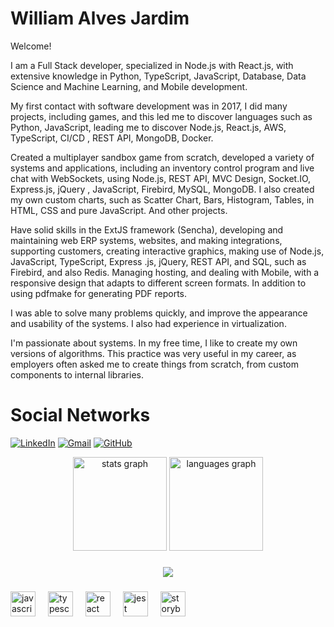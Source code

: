 # William Alves Jardim
Welcome!

I am a Full Stack developer, specialized in Node.js with React.js, with extensive knowledge in Python, TypeScript, JavaScript, Database, Data Science and Machine Learning, and Mobile development. 

My first contact with software development was in 2017, I did many projects, including games, and this led me to discover languages ​​such as Python, JavaScript, leading me to discover Node.js, React.js, AWS, TypeScript, CI/CD , REST API, MongoDB, Docker.

Created a multiplayer sandbox game from scratch, developed a variety of systems and applications, including an inventory control program and live chat with WebSockets, using Node.js, REST API, MVC Design, Socket.IO, Express.js, jQuery , JavaScript, Firebird, MySQL, MongoDB. I also created my own custom charts, such as Scatter Chart, Bars, Histogram, Tables, in HTML, CSS and pure JavaScript. And other projects.

Have solid skills in the ExtJS framework (Sencha), developing and maintaining web ERP systems, websites, and making integrations, supporting customers, creating interactive graphics, making use of Node.js, JavaScript, TypeScript, Express .js, jQuery, REST API, and SQL, such as Firebird, and also Redis. Managing hosting, and dealing with Mobile, with a responsive design that adapts to different screen formats. In addition to using pdfmake for generating PDF reports. 

I was able to solve many problems quickly, and improve the appearance and usability of the systems. I also had experience in virtualization. 

I'm passionate about systems. In my free time, I like to create my own versions of algorithms. This practice was very useful in my career, as employers often asked me to create things from scratch, from custom components to internal libraries.

# Social Networks
[![LinkedIn](https://img.shields.io/badge/LinkedIn-%230077B5.svg?style=for-the-badge&logo=linkedin&logoColor=white)](https://www.linkedin.com/in/william-jardim-ba619b214/)
[![Gmail](https://img.shields.io/badge/Gmail-%23D14836.svg?style=for-the-badge&logo=gmail&logoColor=white)](mailto:williamalvesjardim@gmail.com)
[![GitHub](https://img.shields.io/badge/GitHub-%23121011.svg?style=for-the-badge&logo=github&logoColor=white)](https://github.com/WilliamJardim)

<div align="center">
  <img src="https://github-readme-stats.vercel.app/api?username=WilliamJardim&hide_title=false&hide_rank=false&show_icons=true&include_all_commits=true&count_private=true&disable_animations=false&theme=dracula&locale=en&hide_border=false&order=1" height="150" alt="stats graph"  />
  <img src="https://github-readme-stats.vercel.app/api/top-langs?username=WilliamJardim&locale=en&hide_title=false&layout=compact&card_width=320&langs_count=8&theme=jolly&hide_border=false&order=2" height="150" alt="languages graph"  />
</div>

###

<div align="center">
  <img src="https://profile-counter.glitch.me/WilliamJardim/count.svg?"  />
</div>

###

<div align="left">
  <img src="https://cdn.jsdelivr.net/gh/devicons/devicon/icons/javascript/javascript-original.svg" height="40" alt="javascript logo"  />
  <img width="12" />
  <img src="https://cdn.jsdelivr.net/gh/devicons/devicon/icons/typescript/typescript-original.svg" height="40" alt="typescript logo"  />
  <img width="12" />
  <img src="https://cdn.jsdelivr.net/gh/devicons/devicon/icons/react/react-original.svg" height="40" alt="react logo"  />
  <img width="12" />
  <img src="https://cdn.jsdelivr.net/gh/devicons/devicon/icons/jest/jest-plain.svg" height="40" alt="jest logo"  />
  <img width="12" />
  <img src="https://cdn.jsdelivr.net/gh/devicons/devicon/icons/storybook/storybook-original.svg" height="40" alt="storybook logo"  />
</div>

###